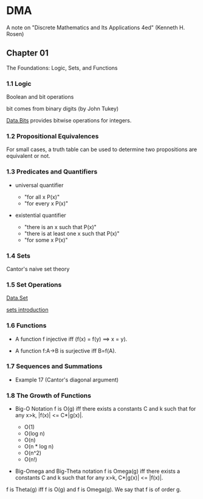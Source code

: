 # DMA
A note on "Discrete Mathematics and Its Applications 4ed" (Kenneth H. Rosen)

## Chapter 01
The Foundations: Logic, Sets, and Functions

### 1.1 Logic
Boolean and bit operations

bit comes from binary digits (by John Tukey)

[Data.Bits](https://hackage.haskell.org/package/base-4.14.0.0/docs/Data-Bits.html) provides bitwise operations for integers.

### 1.2 Propositional Equivalences
For small cases, a truth table can be used to determine two propositions are equivalent or not.

### 1.3 Predicates and Quantifiers
* universal quantifier 
  * "for all x P(x)" 
  * "for every x P(x)"


* existential quantifier 
  * "there is an x such that P(x)"
  * "there is at least one x such that P(x)"
  * "for some x P(x)"

### 1.4 Sets
Cantor's naive set theory

### 1.5 Set Operations

[Data.Set](https://hackage.haskell.org/package/containers-0.6.4.1/docs/Data-Set.html)

[sets introduction](https://haskell-containers.readthedocs.io/en/latest/set.html)

### 1.6 Functions
* A function f injective iff (f(x) = f(y) ==> x = y).

* A function f:A->B is surjective iff B=f(A).

### 1.7 Sequences and Summations
* Example 17 (Cantor's diagonal argument)

### 1.8 The Growth of Functions
* Big-O Notation
f is O(g) iff there exists a constants C and k such that for any x>k, |f(x)| <= C*|g(x)|.

  * O(1)
  * O(log n)
  * O(n)
  * O(n * log n)
  * O(n^2)
  * O(n!)

* Big-Omega and Big-Theta notation 
f is Omega(g) iff there exists a constants C and k such that for any x>k, C*|g(x)| <= |f(x)|.

f is Theta(g) iff f is O(g) and f is Omega(g).
We say that f is of order g.
